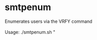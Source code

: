 # smtpenum
Enumerates users via the VRFY command
</br></br>Usage:  ./smtpenum.sh <hostname> <user list>"
